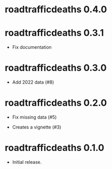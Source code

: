 # roadtrafficdeaths 0.4.0

# roadtrafficdeaths 0.3.1

* Fix documentation

# roadtrafficdeaths 0.3.0

* Add 2022 data (#8)

# roadtrafficdeaths 0.2.0

* Fix missing data (#5)

* Creates a vignette (#3)

# roadtrafficdeaths 0.1.0

* Initial release.
